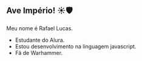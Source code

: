 ## Ave Império! ☀️🛡️


Meu nome é Rafael Lucas.

- Estudante do Alura.
- Estou desenvolvimento na linguagem javascript.
- Fã de Warhammer.


